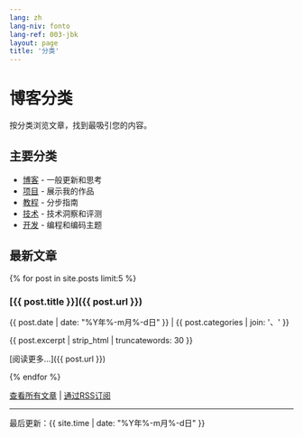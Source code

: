 ```yaml
---
lang: zh
lang-niv: fonto
lang-ref: 003-jbk
layout: page
title: '分类'
---
```


# 博客分类

按分类浏览文章，找到最吸引您的内容。

## 主要分类

- [博客](/category/blog/) - 一般更新和思考
- [项目](/category/projects) - 展示我的作品
- [教程](/category/tutorials) - 分步指南
- [技术](/category/technology) - 技术洞察和评测
- [开发](/category/development) - 编程和编码主题

## 最新文章

{% for post in site.posts limit:5 %}

### [{{ post.title }}]({{ post.url }})

{{ post.date | date: "%Y年%-m月%-d日" }} | {{ post.categories | join: '、' }}

{{ post.excerpt | strip_html | truncatewords: 30 }}

[阅读更多...]({{ post.url }})

{% endfor %}

[查看所有文章](/archive) | [通过RSS订阅](/feed.xml)

---

最后更新：{{ site.time | date: "%Y年%-m月%-d日" }}
